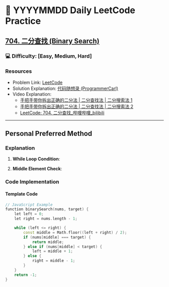 # :dart: YYYYMMDD Daily LeetCode Practice

## [704. 二分查找 (Binary Search)](https://leetcode.com/problems/binary-search/)
### :computer: Difficulty: [Easy, Medium, Hard]

### Resources
- Problem Link: [LeetCode](https://leetcode.com/problems/binary-search/)
- Solution Explanation: [代码随想录 (ProgrammerCarl)](https://programmercarl.com/)
- Video Explanation: 
  - [手把手带你拆出正确的二分法 | 二分查找法 | 二分搜索法 1](https://www.bilibili.com/)
  - [手把手带你拆出正确的二分法 | 二分查找法 | 二分搜索法 2](https://www.bilibili.com/)
  - [LeetCode: 704. 二分查找_哔哩哔哩_bilibili](https://www.bilibili.com/)

---

## Personal Preferred Method

### Explanation


1. **While Loop Condition**: 

2. **Middle Element Check**:

### Code Implementation

#### Template Code

```cpp
// JavaScript Example
function binarySearch(nums, target) {
    let left = 0;
    let right = nums.length - 1;

    while (left <= right) {
        const middle = Math.floor((left + right) / 2);
        if (nums[middle] === target) {
            return middle;
        } else if (nums[middle] < target) {
            left = middle + 1;
        } else {
            right = middle - 1;
        }
    }
    return -1;
}
